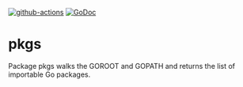 [![github-actions](https://github.com/charlievieth/pkgs/actions/workflows/go.yml/badge.svg)](https://github.com/charlievieth/pkgs/actions) [![GoDoc](https://img.shields.io/badge/godoc-reference-blue.svg)](https://pkg.go.dev/github.com/charlievieth/pkgs)

# pkgs

Package pkgs walks the GOROOT and GOPATH and returns the list of importable
Go packages.
